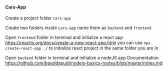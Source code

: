 #### Cars-App
Create a project folder `cars-app`

Create two folders inside `cars-app` name them as `backend` and `frontend`

Open `frontend` folder in terminal and initialize a react app
https://reactjs.org/docs/create-a-new-react-app.html
you can use `npx create-react-app ./` to initialize react project in the same folder you are in


Open `backend` folder in terminal and initialize a nodeJS app
Documentation https://github.com/bpeddapudi/nodejs-basics-routes/blob/master/notes.md